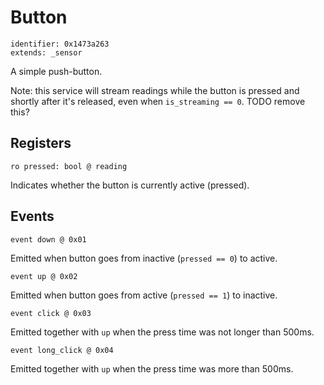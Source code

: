 # Button

    identifier: 0x1473a263
    extends: _sensor

A simple push-button.

Note: this service will stream readings while the button is pressed and shortly after it's released, even
when `is_streaming == 0`. TODO remove this?

## Registers

    ro pressed: bool @ reading

Indicates whether the button is currently active (pressed).

## Events

    event down @ 0x01

Emitted when button goes from inactive (`pressed == 0`) to active.

    event up @ 0x02

Emitted when button goes from active (`pressed == 1`) to inactive.

    event click @ 0x03

Emitted together with `up` when the press time was not longer than 500ms.

    event long_click @ 0x04

Emitted together with `up` when the press time was more than 500ms.
